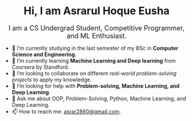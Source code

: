 <div align="center">
<h1> Hi, I am Asrarul Hoque Eusha</h1>
</div>
<div align="center">
<span style="font-size: 18px;">I am a CS Undergrad Student, Competitive Programmer, and ML Enthusiast.</span> 
</div>



- 🔭 I’m currently studying in the last semester of my BSc in **Computer Science and Engineering**.
- 🌱 I’m currently learning **Machine Learning and Deep learning** from Coursera by Standford.
- 👯 I’m looking to collaborate on different *real-world problem-solving projects* to apply my knowledge.
- 🤔 I’m looking for help with **Problem-solving, Machine Learning, and Deep Learning**.
- 💬 Ask me about OOP, Problem-Solving, Python, Machine Learning, and Deep Learning.
- 📫 How to reach me: asrar2860@gmail.com.
